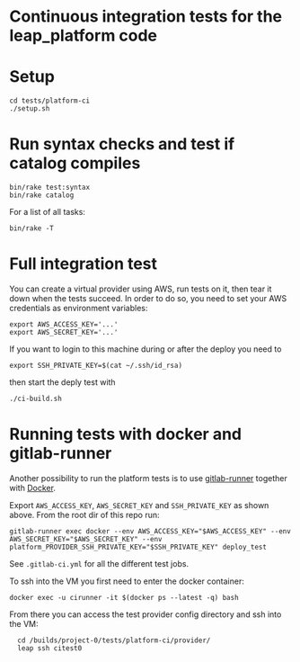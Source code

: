 # Continuous integration tests for the leap_platform code

# Setup

    cd tests/platform-ci
    ./setup.sh

# Run syntax checks and test if catalog compiles
    
    bin/rake test:syntax
    bin/rake catalog

For a list of all tasks:

    bin/rake -T

# Full integration test

You can create a virtual provider using AWS, run tests on it, then tear it down
when the tests succeed.
In order to do so, you need to set your AWS credentials as environment variables:

    export AWS_ACCESS_KEY='...'
    export AWS_SECRET_KEY='...'

If you want to login to this machine during or after the deploy you need to 

    export SSH_PRIVATE_KEY=$(cat ~/.ssh/id_rsa)

then start the deply test with

    ./ci-build.sh

# Running tests with docker and gitlab-runner

Another possibility to run the platform tests is to use [gitlab-runner](https://docs.gitlab.com/runner/)
together with [Docker](https://www.docker.com/).

Export `AWS_ACCESS_KEY`, `AWS_SECRET_KEY` and `SSH_PRIVATE_KEY` as shown above.
From the root dir of this repo run:

    gitlab-runner exec docker --env AWS_ACCESS_KEY="$AWS_ACCESS_KEY" --env AWS_SECRET_KEY="$AWS_SECRET_KEY" --env platform_PROVIDER_SSH_PRIVATE_KEY="$SSH_PRIVATE_KEY" deploy_test

See `.gitlab-ci.yml` for all the different test jobs.

To ssh into the VM you first need to enter the docker container:

    docker exec -u cirunner -it $(docker ps --latest -q) bash

From there you can access the test provider config directory and ssh into the VM:

      cd /builds/project-0/tests/platform-ci/provider/
      leap ssh citest0 
